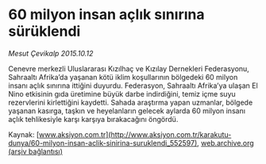 # 60 milyon insan açlık sınırına sürüklendi

*Mesut Çevikalp 2015.10.12*

<div class="pNewsDetailMainContent ctx_content" itemprop="articleBody">
 <p>
  Cenevre merkezli Uluslararası Kızılhaç ve Kızılay Dernekleri Federasyonu, Sahraaltı Afrika’da yaşanan kötü iklim koşullarının bölgedeki 60 milyon insanı açlık sınırına ittiğini duyurdu. Federasyon, Sahraaltı Afrika’ya ulaşan El Nino etkisinin gıda üretimine büyük darbe indirdiğini, temiz içme suyu rezervlerini kirlettiğini kaydetti. Sahada araştırma yapan uzmanlar, bölgede yaşanan kasırga, taşkın ve heyelanların gelecek aylarda 60 milyon insanı açlık tehlikesiyle karşı karşıya bırakacağını öngördü.
 </p>
</div>


Kaynak: [www.aksiyon.com.tr](http://www.aksiyon.com.tr/karakutu-dunya/60-milyon-insan-aclik-sinirina-suruklendi_552597), [web.archive.org (arşiv bağlantısı)](http://web.archive.org/web/20160206055646/http://www.aksiyon.com.tr/karakutu-dunya/60-milyon-insan-aclik-sinirina-suruklendi_552597)
